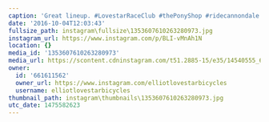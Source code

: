 ```yaml
---
caption: 'Great lineup. #LovestarRaceClub #thePonyShop #ridecannondale'
date: '2016-10-04T12:03:43'
fullsize_path: instagram\fullsize\1353607610263280973.jpg
instagram_url: https://www.instagram.com/p/BLI-vMnAh1N
location: {}
media_id: '1353607610263280973'
media_url: https://scontent.cdninstagram.com/t51.2885-15/e35/14540555_613170148843821_1797625134010335232_n.jpg?ig_cache_key=MTM1MzYwNzYxMDI2MzI4MDk3Mw%3D%3D.2
owner:
  id: '661611562'
  owner_url: https://www.instagram.com/elliotlovestarbicycles
  username: elliotlovestarbicycles
thumbnail_path: instagram\thumbnails\1353607610263280973.jpg
utc_date: 1475582623
---
```

